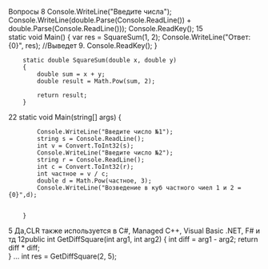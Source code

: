Вопросы 
8  Console.WriteLine("Введите числа");
            Console.WriteLine(double.Parse(Console.ReadLine()) + double.Parse(Console.ReadLine()));
            Console.ReadKey();
15  
        static void Main()
        {
            var res = SquareSum(1, 2);
            Console.WriteLine("Ответ: {0}", res); //Выведет 9.
            Console.ReadKey();
        }
 
        static double SquareSum(double x, double y)
        {
            double sum = x + y;
            double result = Math.Pow(sum, 2);
 
            return result;
        }
  22    static void Main(string[] args)
        {
 
            Console.WriteLine("Введите число №1");
            string s = Console.ReadLine();
            int v = Convert.ToInt32(s);
            Console.WriteLine("Введите число №2");
            string r = Console.ReadLine();
            int c = Convert.ToInt32(r);
            int частное = v / c;
            double d = Math.Pow(частное, 3);
            Console.WriteLine("Возведение в куб частного чиел 1 и 2 ={0}",d);
            
 
        }
  5   Да,CLR также используется в C#, Managed C++, Visual Basic .NET, F# и тд
  12public int GetDiffSquare(int arg1, int arg2)
{
    int diff = arg1 - arg2; 
    return diff * diff;    
}
...
int res = GetDiffSquare(2, 5); 
